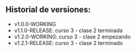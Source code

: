 ## Historial de versiones:

* v1.0.0-WORKING
* v1.1.0-RELEASE: curso 3 - clase 2 terminada
* v1.2.0-WORKING: curso 3 - clase 2 empezando
* v1.2.1-RELEASE: curso 3 - clase 2 terminado